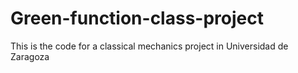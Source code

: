 # Green-function-class-project
This is the code for a classical mechanics project in Universidad de Zaragoza 
